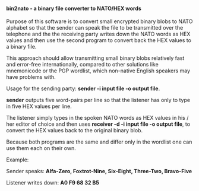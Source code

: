#### bin2nato - a binary file converter to NATO/HEX words

Purpose of this software is to convert small encrypted binary blobs to
NATO alphabet so that the sender can speak  the file to be transmitted
over the telephone and the the receiving party  writes down the NATO
words as HEX values and then use the second program to convert back
the HEX values to a binary file.

This approach should allow transmitting small binary blobs relatively fast
and  error-free internationally, compared to other solutions like mnemonicode
or the  PGP wordlist, which non-native English speakers may have problems with.

Usage for the sending party: **sender -i input file -o output file**.

**sender** outputs five word-pairs per line so that the listener has only to type
in five HEX values per line.

The listener simply types in the spoken NATO words as HEX values in his / her 
editor of choice and then uses **receiver -d -i input file -o output file**,  to
convert the HEX values back to the original binary blob.

Because both programs are the same and differ only in the wordlist one can
use them each on their own.

Example: 

Sender speaks: **Alfa-Zero, Foxtrot-Nine, Six-Eight, Three-Two, Bravo-Five**

Listener writes down: **A0 F9 68 32 B5**


